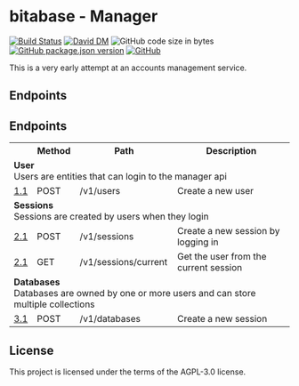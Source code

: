 # bitabase - Manager
[![Build Status](https://travis-ci.org/bitabase/bitabase-manager.svg?branch=master)](https://travis-ci.org/bitabase/bitabase-manager)
[![David DM](https://david-dm.org/bitabase/bitabase-manager.svg)](https://david-dm.org/bitabase/bitabase-manager)
![GitHub code size in bytes](https://img.shields.io/github/languages/code-size/bitabase/bitabase-manager)
[![GitHub package.json version](https://img.shields.io/github/package-json/v/bitabase/bitabase-manager)](https://github.com/bitabase/bitabase-manager/blob/master/package.json)
[![GitHub](https://img.shields.io/github/license/bitabase/bitabase-manager)](https://github.com/bitabase/bitabase-manager/blob/master/LICENSE)

This is a very early attempt at an accounts management service.

## Endpoints
## Endpoints

<table>
  <tr>
    <th></th>
    <th>Method</th>
    <th>Path</th>
    <th>Description</th>
  </tr>
  <tr>
    <td colspan=4>
      <strong>User</strong></br>
      Users are entities that can login to the manager api
    </td>
  </tr>
  <tr>
    <td><a href="https://www.github.com/bitabase/bitabase-manager">1.1</a></td>
    <td>POST</td>
    <td>/v1/users</td>
    <td>Create a new user</td>
  </tr>
  <tr>
    <td colspan=4>
      <strong>Sessions</strong></br>
      Sessions are created by users when they login
    </td>
  </tr>
  <tr>
    <td><a href="https://www.github.com/bitabase/bitabase-manager">2.1</a></td>
    <td>POST</td>
    <td>/v1/sessions</td>
    <td>Create a new session by logging in</td>
  </tr>
  <tr>
    <td><a href="https://www.github.com/bitabase/bitabase-manager">2.1</a></td>
    <td>GET</td>
    <td>/v1/sessions/current</td>
    <td>Get the user from the current session</td>
  </tr>
  <tr>
    <td colspan=4>
      <strong>Databases</strong></br>
      Databases are owned by one or more users and can store multiple collections
    </td>
  </tr>
  <tr>
    <td><a href="https://www.github.com/bitabase/bitabase-manager">3.1</a></td>
    <td>POST</td>
    <td>/v1/databases</td>
    <td>Create a new session</td>
  </tr>
</table>

## License
This project is licensed under the terms of the AGPL-3.0 license.
